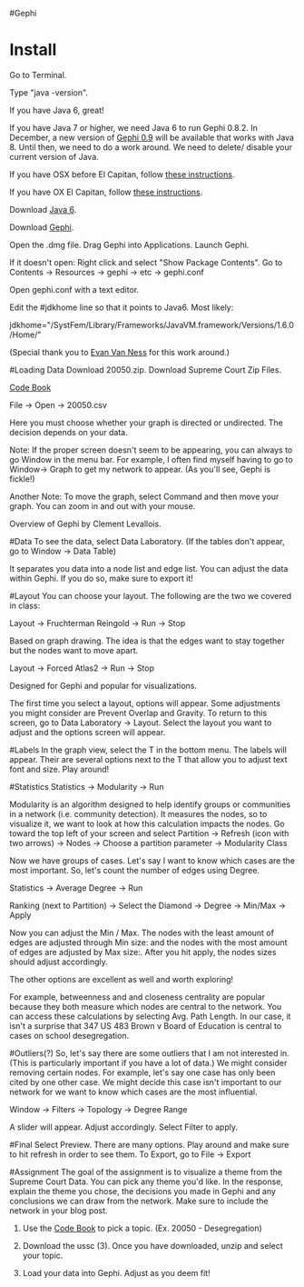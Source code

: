 #Gephi
# Install
Go to Terminal.

Type "java -version".

If you have Java 6, great!

If you have Java 7 or higher, we need Java 6 to run Gephi 0.8.2. In December, a new version of [Gephi 0.9](https://gephi.wordpress.com/2015/11/02/announcing-gephi-0-9-release-date/) will be available that works with Java 8. Until then, we need to do a work around. We need to delete/ disable your current version of Java. 

If you have OSX before El Capitan, follow [these instructions](https://www.java.com/en/download/help/mac_uninstall_java.xml0).

If you have OX El Capitan, follow [these instructions]().

Download [Java 6](https://support.apple.com/kb/DL1829?locale=en_US).



Download [Gephi](http://gephi.github.io/). 

Open the .dmg file. Drag Gephi into Applications. Launch Gephi.


If it doesn't open: Right click and select "Show Package Contents". Go to Contents -> Resources -> gephi -> etc -> gephi.conf

Open gephi.conf with a text editor.

Edit the #jdkhome line so that it points to Java6.  Most likely:

jdkhome="/SystFem/Library/Frameworks/JavaVM.framework/Versions/1.6.0/Home/"



(Special thank you to [Evan Van Ness](http://www.evanvanness.com/post/71491924768/how-to-run-gephi-in-mac-os-x) for this work around.)



#Loading Data
Download 20050.zip. Download Supreme Court Zip Files.

[Code Book](http://scdb.wustl.edu/documentation.php?s=2c)

File -> Open -> 20050.csv

Here you must choose whether your graph is directed or undirected. The decision depends on your data.

Note: If the proper screen doesn't seem to be appearing, you can always to go Window in the menu bar. For example, I often find myself having to go to Window-> Graph to get my network to appear. (As you'll see, Gephi is fickle!)

Another Note: To move the graph, select Command and then move your graph. You can zoom in and out with your mouse.

Overview of Gephi by Clement Levallois.



#Data
To see the data, select Data Laboratory. (If the tables don't appear, go to Window -> Data Table)

It separates you data into a node list and edge list.  You can adjust the data within Gephi. If you do so, make sure to export it!



#Layout
You can choose your layout. The following are the two we covered in class:



Layout -> Fruchterman Reingold -> Run -> Stop

Based on graph drawing. The idea is that the edges want to stay together but the nodes want to move apart.



Layout -> Forced Atlas2 -> Run -> Stop

Designed for Gephi and popular for visualizations.



The first time you select a layout, options will appear. Some adjustments you might consider are  Prevent Overlap and Gravity. To return to this screen, go to Data Laboratory -> Layout. Select the layout you want to adjust and the options screen will appear.



#Labels
In the graph view, select the T in the bottom menu. The labels will appear. Their are several options next to the T that allow you to adjust text font and size. Play around!



#Statistics
Statistics -> Modularity -> Run

Modularity is an algorithm designed to help identify groups or communities in a network (i.e. community detection). It measures the nodes, so to visualize it, we want to look at how this calculation impacts the nodes. Go toward the top left of your screen  and select Partition -> Refresh (icon with two arrows) -> Nodes ->  Choose a partition parameter  -> Modularity Class

Now we have groups of cases. Let's say I want to know which cases are the most important. So, let's count the number of edges using Degree.

Statistics -> Average Degree -> Run

Ranking (next to Partition) -> Select the Diamond -> Degree -> Min/Max -> Apply

Now you can adjust the Min / Max. The nodes with the least amount of edges are adjusted through Min size: and the nodes with the most amount of edges are adjusted by Max size:.  After you hit apply, the nodes sizes should adjust accordingly.

The other options are excellent as well and worth exploring!

For example, betweenness and and closeness centrality are popular because they both measure which nodes are central to the network. You can access these calculations by selecting Avg. Path Length.  In our case, it isn't a surprise that 347 US 483 Brown v Board of Education is central to cases on school desegregation.



#Outliers(?)
So, let's say there are some outliers that I am not interested in. (This is particularly important if you have a lot of data.) We might consider removing certain nodes. For example, let's say one case has only been cited by one other case. We might decide this case isn't important to our network for we want to know which cases are the most influential.

Window -> Filters -> Topology -> Degree Range

A slider will appear. Adjust accordingly.  Select Filter to apply.

 
#Final
Select Preview. There are many options. Play around and make sure to hit refresh in order to see them. To Export, go to File -> Export





#Assignment
The goal of the assignment is to visualize a theme from the Supreme Court Data. You can pick any theme you'd like.  In the response, explain the theme you chose, the decisions you made in Gephi and any conclusions we can draw from the network. Make sure to include the network in your blog post.

1. Use the  [Code Book](http://scdb.wustl.edu/documentation.php?s=2c) to pick a topic. (Ex. 20050  - Desegregation)

2. Download the ussc (3).  Once you have downloaded, unzip and select your topic.

3. Load your data into Gephi.  Adjust as you deem fit!
